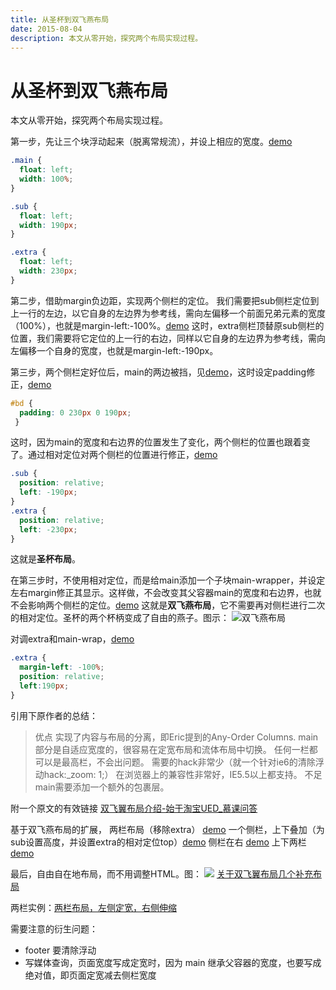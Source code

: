 ```yaml
---
title: 从圣杯到双飞燕布局
date: 2015-08-04
description: 本文从零开始，探究两个布局实现过程。
---
```

# 从圣杯到双飞燕布局

本文从零开始，探究两个布局实现过程。

第一步，先让三个块浮动起来（脱离常规流），并设上相应的宽度。[demo](http://jsbin.com/gexazij/1/edit?html,css,output)

``` css
.main {
  float: left;
  width: 100%;
}

.sub {
  float: left;
  width: 190px;
}

.extra {
  float: left;
  width: 230px;
}
```

第二步，借助margin负边距，实现两个侧栏的定位。
我们需要把sub侧栏定位到上一行的左边，以它自身的左边界为参考线，需向左偏移一个前面兄弟元素的宽度（100%），也就是margin-left:-100%。[demo](http://jsbin.com/gexazij/2/edit?html,css,output)
这时，extra侧栏顶替原sub侧栏的位置，我们需要将它定位的上一行的右边，同样以它自身的左边界为参考线，需向左偏移一个自身的宽度，也就是margin-left:-190px。

第三步，两个侧栏定好位后，main的两边被挡，见[demo](http://jsbin.com/gexazij/3/edit?html,css,output)，这时设定padding修正，[demo](http://jsbin.com/gexazij/4/edit?html,css,output)

``` css
#bd {        
  padding: 0 230px 0 190px;   
 }
```

这时，因为main的宽度和右边界的位置发生了变化，两个侧栏的位置也跟着变了。通过相对定位对两个侧栏的位置进行修正，[demo](http://jsbin.com/gexazij/5/edit?html,css,output)

``` css
.sub {
  position: relative;        
  left: -190px; 
}
.extra {
  position: relative;        
  left: -230px;
}
```

这就是**圣杯布局**。

在第三步时，不使用相对定位，而是给main添加一个子块main-wrapper，并设定左右margin修正其显示。这样做，不会改变其父容器main的宽度和右边界，也就不会影响两个侧栏的定位。[demo](http://jsbin.com/gexazij/6/edit?html,css,output) 
这就是**双飞燕布局**，它不需要再对侧栏进行二次的相对定位。圣杯的两个杯柄变成了自由的燕子。图示：
![双飞燕布局](http://ww2.sinaimg.cn/large/4e5d3ea7gw1eu8p0vwc9uj20lx06jgmj.jpg)

对调extra和main-wrap，[demo](http://jsbin.com/gexazij/7/edit?html,css,output)

``` css
.extra {
  margin-left: -100%;
  position: relative;
  left:190px;
}
```

引用下原作者的总结：

> 优点
> 实现了内容与布局的分离，即Eric提到的Any-Order Columns.
> main部分是自适应宽度的，很容易在定宽布局和流体布局中切换。
> 任何一栏都可以是最高栏，不会出问题。
> 需要的hack非常少（就一个针对ie6的清除浮动hack:_zoom: 1;）
> 在浏览器上的兼容性非常好，IE5.5以上都支持。
> 不足
> main需要添加一个额外的包裹层。

附一个原文的有效链接 [双飞翼布局介绍-始于淘宝UED_慕课问答](http://www.imooc.com/wenda/detail/254035)

基于双飞燕布局的扩展，
两栏布局（移除extra） [demo](http://jsbin.com/gexazij/8/edit?html,css,output)
一个侧栏，上下叠加（为sub设置高度，并设置extra的相对定位top）[demo](http://jsbin.com/gexazij/9/edit?html,css,output)
侧栏在右 [demo](http://jsbin.com/gexazij/10/edit?html,css,output)
上下两栏 [demo](http://jsbin.com/gexazij/11/edit?html,css,output)

最后，自由自在地布局，而不用调整HTML。图：
![](http://ww2.sinaimg.cn/large/4e5d3ea7gw1eur05432k7j20qm0izjst.jpg)
[关于双飞翼布局几个补充布局](http://cyio.github.io/HTML-Practices/%25E5%258F%258C%25E9%25A3%259E%25E7%25BF%25BC%25E5%25B8%2583%25E5%25B1%2580/index.html)

两栏实例：[两栏布局，左侧定宽，右侧伸缩](http://codepen.io/cyio/pen/OWPXro)

需要注意的衍生问题：
* footer 要清除浮动
* 写媒体查询，页面宽度写成定宽时，因为 main 继承父容器的宽度，也要写成绝对值，即页面定宽减去侧栏宽度
